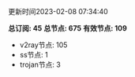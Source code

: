 更新时间2023-02-08 07:34:40

**总订阅: 45**
**总节点: 675**
**有效节点: 109**
- v2ray节点: 105
- ss节点: 1
- trojan节点: 3
